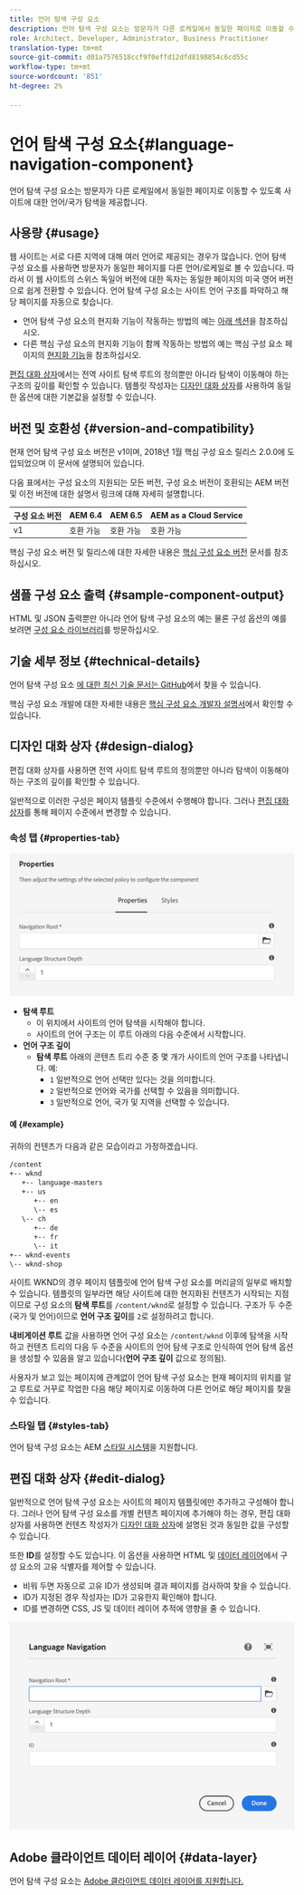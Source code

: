 ```yaml
---
title: 언어 탐색 구성 요소
description: 언어 탐색 구성 요소는 방문자가 다른 로케일에서 동일한 페이지로 이동할 수 있도록 사이트에 대한 언어/국가 탐색을 제공합니다.
role: Architect, Developer, Administrator, Business Practitioner
translation-type: tm+mt
source-git-commit: d01a7576518ccf9f0effd12dfd8198854c6cd55c
workflow-type: tm+mt
source-wordcount: '851'
ht-degree: 2%

---
```



# 언어 탐색 구성 요소{#language-navigation-component}

언어 탐색 구성 요소는 방문자가 다른 로케일에서 동일한 페이지로 이동할 수 있도록 사이트에 대한 언어/국가 탐색을 제공합니다.

## 사용량 {#usage}

웹 사이트는 서로 다른 지역에 대해 여러 언어로 제공되는 경우가 많습니다. 언어 탐색 구성 요소를 사용하면 방문자가 동일한 페이지를 다른 언어/로케일로 볼 수 있습니다. 따라서 이 웹 사이트의 스위스 독일어 버전에 대한 독자는 동일한 페이지의 미국 영어 버전으로 쉽게 전환할 수 있습니다. 언어 탐색 구성 요소는 사이트 언어 구조를 파악하고 해당 페이지를 자동으로 찾습니다.

* 언어 탐색 구성 요소의 현지화 기능이 작동하는 방법의 예는 [아래 섹션](#example)을 참조하십시오.
* 다른 핵심 구성 요소의 현지화 기능이 함께 작동하는 방법의 예는 핵심 구성 요소 페이지의 [현지화 기능](/help/get-started/localization.md)을 참조하십시오.

[편집 대화 상자](#edit-dialog)에서는 전역 사이트 탐색 루트의 정의뿐만 아니라 탐색이 이동해야 하는 구조의 깊이를 확인할 수 있습니다. 템플릿 작성자는 [디자인 대화 상자](#design-dialog)를 사용하여 동일한 옵션에 대한 기본값을 설정할 수 있습니다.

## 버전 및 호환성 {#version-and-compatibility}

현재 언어 탐색 구성 요소 버전은 v1이며, 2018년 1월 핵심 구성 요소 릴리스 2.0.0에 도입되었으며 이 문서에 설명되어 있습니다.

다음 표에서는 구성 요소의 지원되는 모든 버전, 구성 요소 버전이 호환되는 AEM 버전 및 이전 버전에 대한 설명서 링크에 대해 자세히 설명합니다.

| 구성 요소 버전 | AEM 6.4 | AEM 6.5 | AEM as a Cloud Service |
|--- |--- |--- |---|
| v1 | 호환 가능 | 호환 가능 | 호환 가능 |

핵심 구성 요소 버전 및 릴리스에 대한 자세한 내용은 [핵심 구성 요소 버전](/help/versions.md) 문서를 참조하십시오.

## 샘플 구성 요소 출력 {#sample-component-output}

HTML 및 JSON 출력뿐만 아니라 언어 탐색 구성 요소의 예는 물론 구성 옵션의 예를 보려면 [구성 요소 라이브러리](https://adobe.com/go/aem_cmp_library_langnav)를 방문하십시오.

## 기술 세부 정보 {#technical-details}

언어 탐색 구성 요소 [에 대한 최신 기술 문서는 GitHub](https://adobe.com/go/aem_cmp_tech_langnav_v1)에서 찾을 수 있습니다.

핵심 구성 요소 개발에 대한 자세한 내용은 [핵심 구성 요소 개발자 설명서](/help/developing/overview.md)에서 확인할 수 있습니다.

## 디자인 대화 상자 {#design-dialog}

편집 대화 상자를 사용하면 전역 사이트 탐색 루트의 정의뿐만 아니라 탐색이 이동해야 하는 구조의 깊이를 확인할 수 있습니다.

일반적으로 이러한 구성은 페이지 템플릿 수준에서 수행해야 합니다. 그러나 [편집 대화 상자](#edit-dialog)를 통해 페이지 수준에서 변경할 수 있습니다.

### 속성 탭 {#properties-tab}

![언어 탐색 구성 요소의 디자인 대화 상자](/help/assets/language-navigation-design.png)

* **탐색 루트**
   * 이 위치에서 사이트의 언어 탐색을 시작해야 합니다.
   * 사이트의 언어 구조는 이 루트 아래의 다음 수준에서 시작합니다.
* **언어 구조 깊이**
   * **탐색 루트** 아래의 콘텐츠 트리 수준 중 몇 개가 사이트의 언어 구조를 나타냅니다. 예:
      * `1` 일반적으로 언어 선택만 있다는 것을 의미합니다.
      * `2` 일반적으로 언어와 국가를 선택할 수 있음을 의미합니다.
      * `3` 일반적으로 언어, 국가 및 지역을 선택할 수 있습니다.

#### 예 {#example}

귀하의 컨텐츠가 다음과 같은 모습이라고 가정하겠습니다.

```
/content
+-- wknd
   +-- language-masters
   +-- us
      +-- en
      \-- es
   \-- ch
      +-- de
      +-- fr
      \-- it
+-- wknd-events
\-- wknd-shop
```

사이트 WKND의 경우 페이지 템플릿에 언어 탐색 구성 요소를 머리글의 일부로 배치할 수 있습니다. 템플릿의 일부라면 해당 사이트에 대한 현지화된 컨텐츠가 시작되는 지점이므로 구성 요소의 **탐색 루트**&#x200B;를 `/content/wknd`로 설정할 수 있습니다. 구조가 두 수준(국가 및 언어)이므로 **언어 구조 깊이**&#x200B;를 `2`로 설정하려고 합니다.

**내비게이션 루트** 값을 사용하면 언어 구성 요소는 `/content/wknd` 이후에 탐색을 시작하고 컨텐츠 트리의 다음 두 수준을 사이트의 언어 탐색 구조로 인식하여 언어 탐색 옵션을 생성할 수 있음을 알고 있습니다(**언어 구조 깊이** 값으로 정의됨).

사용자가 보고 있는 페이지에 관계없이 언어 탐색 구성 요소는 현재 페이지의 위치를 알고 루트로 거꾸로 작업한 다음 해당 페이지로 이동하여 다른 언어로 해당 페이지를 찾을 수 있습니다.

### 스타일 탭 {#styles-tab}

언어 탐색 구성 요소는 AEM [스타일 시스템](/help/get-started/authoring.md#component-styling)을 지원합니다.

## 편집 대화 상자 {#edit-dialog}

일반적으로 언어 탐색 구성 요소는 사이트의 페이지 템플릿에만 추가하고 구성해야 합니다. 그러나 언어 탐색 구성 요소를 개별 컨텐츠 페이지에 추가해야 하는 경우, 편집 대화 상자를 사용하면 컨텐츠 작성자가 [디자인 대화 상자](#design-dialog)에 설명된 것과 동일한 값을 구성할 수 있습니다.

또한 **ID**&#x200B;를 설정할 수도 있습니다. 이 옵션을 사용하면 HTML 및 [데이터 레이어](/help/developing/data-layer/overview.md)에서 구성 요소의 고유 식별자를 제어할 수 있습니다.

* 비워 두면 자동으로 고유 ID가 생성되며 결과 페이지를 검사하여 찾을 수 있습니다.
* ID가 지정된 경우 작성자는 ID가 고유한지 확인해야 합니다.
* ID를 변경하면 CSS, JS 및 데이터 레이어 추적에 영향을 줄 수 있습니다.

![언어 탐색 구성 요소의 편집 대화 상자](/help/assets/language-navigation-edit.png)

## Adobe 클라이언트 데이터 레이어 {#data-layer}

언어 탐색 구성 요소는 [Adobe 클라이언트 데이터 레이어를 지원합니다.](/help/developing/data-layer/overview.md)
